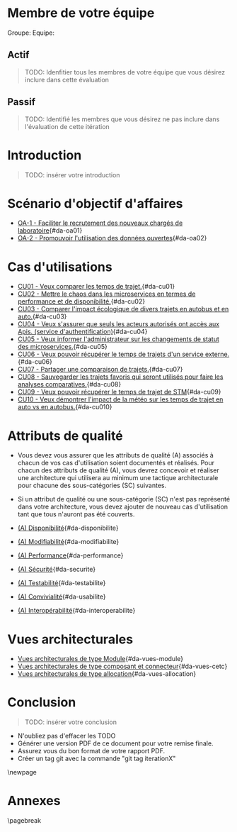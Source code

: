 <style>
    .concept {
        width: 1000%;
        text-align: center;
    }
    .concept th {
        background: grey;
        word-wrap: break-word;
        text-align: center;
    }
    .disponibilite tr:nth-child(1) { background: orange; }
    .performance tr:nth-child(2) { background: orange; }
    .securite tr:nth-child(3) { background: orange; }
    .usabilite tr:nth-child(1) { background: orange; }
    .interoperabilite tr:nth-child(2) { background: orange; }
    .modifiabilite tr:nth-child(3) { background: orange; }
    .testabilite tr:nth-child(1) { background: orange; }    
</style>

# Membre de votre équipe

Groupe: 
Equipe: 

## Actif
>TODO: Idenfitier tous les membres de votre équipe que vous désirez inclure dans cette évaluation

## Passif
>TODO: Identifié les membres que vous désirez ne pas inclure dans l'évaluation de cette itération

# Introduction
>TODO: insérer votre introduction



# Scénario d'objectif d'affaires
- [OA-1  - Faciliter le recrutement des nouveaux chargés de laboratoire](#oa01){#da-oa01}
- [OA-2 - Promouvoir l'utilisation des données ouvertes](#oa02){#da-oa02}

# Cas d'utilisations
- [CU01 - Veux comparer les temps de trajet.](#cu01){#da-cu01}
- [CU02 - Mettre le chaos dans les microservices en termes de performance et de disponibilité.](#cu02){#da-cu02}
- [CU03 - Comparer l'impact écologique de divers trajets en autobus et en auto.](#cu03){#da-cu03}
- [CU04 - Veux s'assurer que seuls les acteurs autorisés ont accès aux Apis. (service d'authentification)](#cu04){#da-cu04}
- [CU05 - Veux informer l'administrateur sur les changements de statut des microservices.](#cu05){#da-cu05}
- [CU06 - Veux pouvoir récupérer le temps de trajets d'un service externe.](#cu06){#da-cu06}
- [CU07 - Partager une comparaison de trajets.](#cu07){#da-cu07}
- [CU08 - Sauvegarder les trajets favoris qui seront utilisés pour faire les analyses comparatives.](#cu08){#da-cu08}
- [CU09 - Veux pouvoir récupérer le temps de trajet de STM](#cu09){#da-cu09}
- [CU10 - Veux démontrer l'impact de la météo sur les temps de trajet en auto vs en autobus.](#cu10){#da-cu010}

# Attributs de qualité

- Vous devez vous assurer que les attributs de qualité (A) associés à chacun de vos cas d'utilisation soient documentés et réalisés. Pour chacun des attributs de qualité (A), vous devrez concevoir et réaliser une architecture qui utilisera au minimum une tactique architecturale pour chacune des sous-catégories (SC) suivantes.

- Si un attribut de qualité ou une sous-catégorie (SC) n'est pas représenté dans votre architecture, vous devez ajouter de nouveau cas d'utilisation tant que tous n'auront pas été couverts.

- [(A) Disponibilité](#disponibilité){#da-disponibilite}
- [(A) Modifiabilité](#modifiabilité){#da-modifiabilite}
- [(A) Performance](#performance){#da-performance}
- [(A) Sécurité](#sécurité){#da-securite}
- [(A) Testabilité](#testabilité){#da-testabilite}
- [(A) Convivialité](#usabilité){#da-usabilite}
- [(A) Interopérabilité](#interopérabilité){#da-interoperabilite}

# Vues architecturales 
- [Vues architecturales de type Module](#vues-module){#da-vues-module}
- [Vues architecturales de type composant et connecteur](#vues-cetc){#da-vues-cetc}
- [Vues architecturales de type allocation](#vues-allocation){#da-vues-allocation}

# Conclusion
>TODO: insérer votre conclusion


- N'oubliez pas d'effacer les TODO
- Générer une version PDF de ce document pour votre remise finale.
- Assurez vous du bon format de votre rapport PDF.
- Créer un tag git avec la commande "git tag iterationX"


\newpage
# Annexes

\pagebreak

